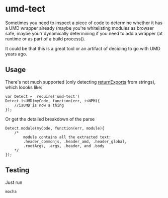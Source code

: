 umd-tect
========
Sometimes you need to inspect a piece of code to determine whether it has a UMD wrapper already (maybe you're whitelisting modules as browser safe, maybe you'r dynamically determining if you need to add a wrapper (at runtime or as part of a build process)).

It could be that this is a great tool or an artifact of deciding to go with UMD years ago.


Usage
-----

There's not much supported (only detecting [returnExports](https://github.com/umdjs/umd/blob/master/templates/returnExports.js) from strings), which loooks like:

	var Detect =  require('umd-tect')
	Detect.isUMD(myCode, function(err, isNPM){
		//isUMD is now a thing
	});

Or get the detailed breakdown of the parse

	Detect.module(myCode, function(err, module){
		/*
			module contains all the extracted text:
			.header_commonjs, .header_amd, .header_global,
			.rootArgs, .args, .header, and .body
		*/
	});
	

Testing
-------
Just run

	mocha